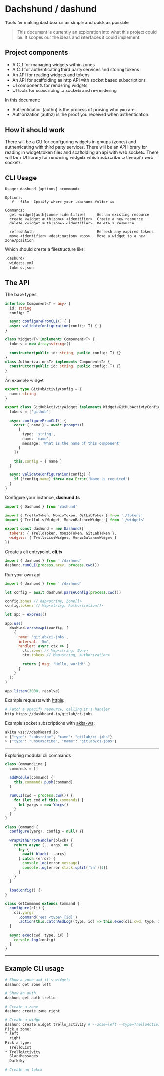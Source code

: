 # Dachshund / dashund

Tools for making dashboards as simple and quick as possible

> This document is currently an exploration into what this project could be.
> It scopes our the ideas and interfaces it could implement.

## Project components

- A CLI for managing widgets within zones
- A CLI for authenticating third party services and storing tokens
- An API for reading widgets and tokens
- An API for scaffolding an http API with socket based subscriptions
- UI components for rendering widgets
- UI tools for subscribing to sockets and re-rendering

In this document:

- Authentication (authn) is the process of proving who you are.
- Authorization (authz) is the proof you received when authentication.

## How it should work

There will be a CLI for configuring widgets in groups (zones) and authenticating with third party services.
There will be an API library for reading in widget/token files and scaffolding an api with web sockets.
There will be a UI library for rendering widgets which subscribe to the api's web sockets.

## CLI Usage

```
Usage: dashund [options] <command>

Options:
  -f --file  Specify where your .dashund folder is

Commands:
  get <widget|auth|zone> [identifier]     Get an existing resource
  create <widget|auth|zone> <identifier>  Create a new resource
  delete <widget|auth|zone> <identifier>  Delete a resource

  refreshAuth                             Refresh any expired tokens
  move <identifier> <destination> <pos>   Move a widget to a new zone/position
```

Which should create a filestructure like:

```bash
.dashund/
  widgets.yml
  tokens.json
```

## The API

The base types

```ts
interface Component<T = any> {
  id: string
  config: T

  async configureFromCLI() { }
  async validateConfiguration(config: T) { }
}

class Widget<T> implements Component<T> {
  tokens = new Array<string>()

  constructor(public id: string, public config: T) {}
}
class Authorization<T> implements Component<T> {
  constructor(public id: string, public config: T) {}
}
```

An example widget

```ts
export type GitHubActiviyConfig = {
  name: string
}

export class GitHubActivityWidget implements Widget<GitHubActiviyConfig> {
  tokens = ['github']

  async configureFromCLI() {
    const { name } = await prompts([
      {
        type: 'string',
        name: 'name',
        message: 'What is the name of this component'
      }
    ])

    this.config = { name }
  }

  async validateConfiguration(config) {
    if (!config.name) throw new Error('Name is required')
  }
}
```

Configure your instance, **dashund.ts**

```js
import { Dashund } from 'dashund'

import { TrelloToken, MonzoToken, GitLabToken } from './tokens'
import { TrelloListWidget, MonzoBalanceWidget } from './widgets'

export const dashund = new Dashund({
  tokens: { TrelloToken, MonzoToken, GitLabToken },
  widgets: { TrelloListWidget, MonzoBalanceWidget }
})
```

Create a cli entrypoint, **cli.ts**

```ts
import { dashund } from './dashund'
dashund.runCLI(process.argv, process.cwd())
```

Run your own api

```js
import { dashund } from './dashund'

let config = await dashund.parseConfig(process.cwd())

config.zones // Map<string, Zone[]>
config.tokens // Map<string, Authorization[]>

let app = express()

app.use(
  dashund.createApi(config, [
    {
      name: 'gitlab/ci-jobs',
      interval: '5m',
      handler: async ctx => {
        ctx.zones // Map<string, Zone>
        ctx.tokens // Map<string, Authorization>

        return { msg: 'Hello, world!' }
      }
    }
  ])
)

app.listen(3000, resolve)
```

Example requests with [httpie](https://httpie.org/):

```bash
# Fetch a specify resource, calling it's handler
http https://dashboard.io/gitlab/ci-jobs
```

Example socket subscriptions with [akita-ws](https://github.com/robb-j/akita):

```bash
akita wss://dashboard.io
> {"type": "subscribe", "name": "gitlab/ci-jobs"}
> {"type": "unsubscribe", "name": "gitlab/ci-jobs"}
```

---

Exploring modular cli commands

```js
class CommandLine {
  commands = []

  addModule(command) {
    this.commands.push(command)
  }

  runCLI(cwd = process.cwd()) {
    for (let cmd of this.commands) {
      let yargs = new Yargs()
    }
  }
}

class Command {
  configure(yargs, config = null) {}

  wrapWithErrorHandler(block) {
    return async (...args) => {
      try {
        await block(...args)
      } catch (error) {
        console.log(error.message)
        console.log(error.stack.split('\n')[1])
      }
    }
  }

  loadConfig() {}
}

class GetCommand extends Command {
  configure(cli) {
    cli.yargs
      .command('get <type> [id]')
      .action(this.catchAndLog((type, id) => this.exec(cli.cwd, type, id)))
  }

  async exec(cwd, type, id) {
    console.log(config)
  }
}
```

---

## Example CLI usage

```bash
# Show a zone and it's widgets
dashund get zone left

# Show an auth
dashund get auth trello

# Create a zone
dashund create zone right

# Create a widget
dashund create widget trello_activity # --zone=left --type=TrelloActivity
Pick a zone:
* left
  right
Pick a type:
  TrelloList
* TrelloActivity
  SlackMessages
  Darksky

# Create an token
```
